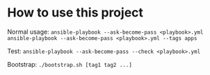 # How to use this project

Normal usage:
`ansible-playbook --ask-become-pass <playbook>.yml`
`ansible-playbook --ask-become-pass <playbook>.yml --tags apps`

Test:
`ansible-playbook --ask-become-pass --check <playbook>.yml`

Bootstrap:
`./bootstrap.sh [tag1 tag2 ...]`
